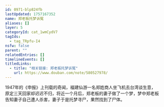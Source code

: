 ```yaml
---
id: 0971-blp824fb
lastUpdated: 1757167352
name: 郑老板托梦诉冤
aliases: []
layer: 5
categoryId: cat_1wmCydV7
tagIds:
  - tag_TRpfu-I4
nsfw: false
parent: ""
relatedEntries: []
timelineEvents: []
titledLinks:
  - title: "相关链接: 郑老板托梦诉冤"
    url: https://www.douban.com/note/580527978/
---
```


1947年的《申报》上刊载的奇闻，福建仙游一名郑姓商人坐飞机去台湾谈生意，原定三天回家却迟迟不归，将近一个月后，郑老板的妻子做了一个梦，梦中郑老板告知妻子自己遭人杀害，妻子于是托梦寻尸，果然找到了尸体。